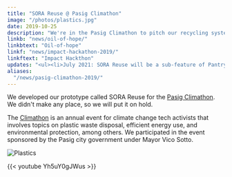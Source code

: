 ```yaml
---
title: "SORA Reuse @ Pasig Climathon"
image: "/photos/plastics.jpg"
date: 2019-10-25
description: "We're in the Pasig Climathon to pitch our recycling system"
linkb: "news/oil-of-hope/"
linkbtext: "Oil-of-hope"
linkf: "news/impact-hackathon-2019/"
linkftext: "Impact Hackthon"
updates: "<ul><li>July 2021: SORA Reuse will be a sub-feature of Pantry which will implement the circular economy.</li><li>March 2022: This is now part of Pantry Circle</li></ul>"
aliases:
  "/news/pasig-climathon-2019/"
---
```


We developed our prototype called SORA Reuse for the <a href='https://climathon.climate-kic.org/en/'>Pasig Climathon</a>. We didn't make any place, so we will put it on hold. 

The [Climathon](https://climathon.climate-kic.org) is an annual event for climate change tech activists that involves topics on plastic waste disposal, efficient energy use, and environmental protection, among others. We participated in the event sponsored by the Pasig city government under Mayor Vico Sotto.

![Plastics](/photos/plastics.jpg)


{{< youtube Yh5uY0gJWus >}}